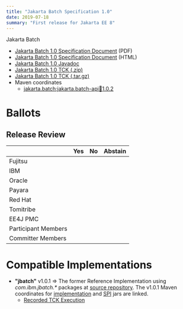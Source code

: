 ```yaml
---
title: "Jakarta Batch Specification 1.0"
date: 2019-07-18
summary: "First release for Jakarta EE 8"
---
```

Jakarta Batch

* [Jakarta Batch 1.0 Specification Document](./batch_1.0.pdf) (PDF)
* [Jakarta Batch 1.0 Specification Document](./batch_1.0.html) (HTML)
* [Jakarta Batch 1.0 Javadoc](./apidocs)
* [Jakarta Batch 1.0 TCK (.zip)](./jakarta.batch.official.tck-1.0.2.zip)
* [Jakarta Batch 1.0 TCK (.tar.gz)](./jakarta.batch.official.tck-1.0.2.tar.gz)
* Maven coordinates
  * [jakarta.batch:jakarta.batch-api:jar:1.0.2](https://search.maven.org/artifact/jakarta.batch/jakarta.batch-api/1.0.2/jar)

# Ballots

## Release Review

|                       |  Yes    | No      | Abstain  |
|-----------------------|---------|---------|----------|
|Fujitsu                |         |         |          |
|IBM                    |         |         |          |
|Oracle                 |         |         |          |
|Payara                 |         |         |          |
|Red Hat                |         |         |          |
|Tomitribe              |         |         |          |
|EE4J PMC               |         |         |          |
|Participant Members    |         |         |          |
|Committer Members      |         |         |          |

# Compatible Implementations

* **"jbatch"** v1.0.1 =>  The former Reference Implementation using _com.ibm.jbatch.*_ packages at [source repository](https://github.com/WASdev/standards.jsr352.jbatch).  The v1.0.1 Maven coordinates for [implementation](https://repo1.maven.org/maven2/com/ibm/jbatch/com.ibm.jbatch.container/1.0.1/com.ibm.jbatch.container-1.0.1.jar) and [SPI](https://repo1.maven.org/maven2/com/ibm/jbatch/com.ibm.jbatch.spi/1.0.1/com.ibm.jbatch.spi-1.0.1.jar) jars are linked.
  * [Recorded TCK Execution](jbatch-tck-run.log)
